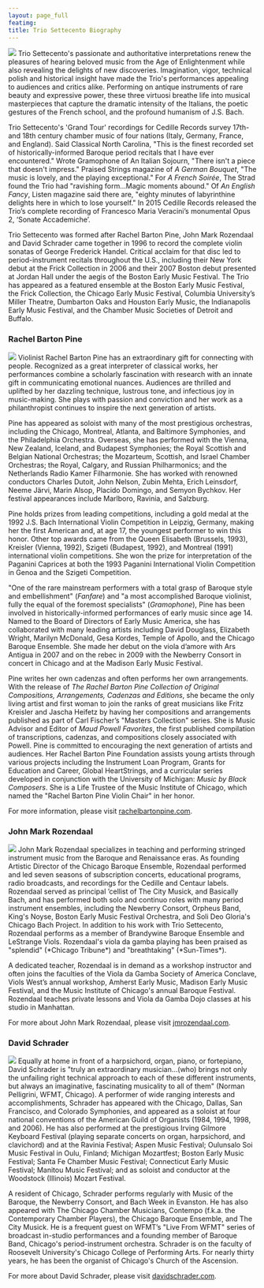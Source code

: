 ```yaml
---
layout: page_full
featimg:
title: Trio Settecento Biography
---
```


<img class="right-img" src="/img/trio-portrait.jpg" />
Trio Settecento's passionate and authoritative interpretations renew the pleasures of hearing beloved music from the Age of Enlightenment while also revealing the delights of new discoveries.  Imagination, vigor, technical polish and historical insight have made the Trio's performances appealing to audiences and critics alike. Performing on antique instruments of rare beauty and expressive power, these three virtuosi breathe life into musical masterpieces that capture the dramatic intensity of the Italians, the poetic gestures of the French school, and the profound humanism of J.S. Bach.

Trio Settecento's 'Grand Tour' recordings for Cedille Records survey 17th- and 18th century chamber music of four nations (Italy, Germany, France, and England). Said Classical North Carolina, "This is the finest recorded set of historically-informed Baroque period recitals that I have ever encountered." Wrote Gramophone of An Italian Sojourn, "There isn't a piece that doesn't impress." Praised Strings magazine of *A German Bouquet*, "The music is lovely, and the playing exceptional." For *A French Soirée*, The Strad found the Trio had "ravishing form&hellip;Magic moments abound." Of *An English Fancy*, Listen magazine said there are, "eighty minutes of labyrinthine delights here in which to lose yourself." In 2015 Cedille Records released the Trio’s complete recording of Francesco Maria Veracini’s monumental Opus 2, ‘Sonate Accademiche’.

Trio Settecento was formed after Rachel Barton Pine, John Mark Rozendaal and David Schrader came together in 1996 to record the complete violin sonatas of George Frederick Handel. Critical acclaim for that disc led to period-instrument recitals throughout the U.S., including their New York debut at the Frick Collection in 2006 and their 2007 Boston debut presented at Jordan Hall under the aegis of the Boston Early Music Festival. The Trio has appeared as a featured ensemble at the Boston Early Music Festival, the Frick Collection, the Chicago Early Music Festival, Columbia University’s Miller Theatre, Dumbarton Oaks and Houston Early Music, the Indianapolis Early Music Festival, and the Chamber Music Societies of Detroit and Buffalo.

### Rachel Barton Pine

<img class="left-img" src="/img/rbp-portrait.jpg" />
Violinist Rachel Barton Pine has an extraordinary gift for connecting with people. Recognized as a great interpreter of classical works, her performances combine a scholarly fascination with research with an innate gift in communicating emotional nuances. Audiences are thrilled and uplifted by her dazzling technique, lustrous tone, and infectious joy in music-making. She plays with passion and conviction and her work as a philanthropist continues to inspire the next generation of artists.

Pine has appeared as soloist with many of the most prestigious orchestras, including the Chicago, Montreal, Atlanta, and Baltimore Symphonies, and the Philadelphia Orchestra. Overseas, she has performed with the Vienna, New Zealand, Iceland, and Budapest Symphonies; the Royal Scottish and Belgian National Orchestras; the Mozarteum, Scottish, and Israel Chamber Orchestras; the Royal, Calgary, and Russian Philharmonics; and the Netherlands Radio Kamer Filharmonie. She has worked with renowned conductors Charles Dutoit, John Nelson, Zubin Mehta, Erich Leinsdorf, Neeme Järvi, Marin Alsop, Placido Domingo, and Semyon Bychkov. Her festival appearances include Marlboro, Ravinia, and Salzburg.

Pine holds prizes from leading competitions, including a gold medal at the 1992 J.S. Bach International Violin Competition in Leipzig, Germany, making her the first American and, at age 17, the youngest performer to win this honor.  Other top awards came from the Queen Elisabeth (Brussels, 1993), Kreisler (Vienna, 1992), Szigeti (Budapest, 1992), and Montreal (1991) international violin competitions. She won the prize for interpretation of the Paganini Caprices at both the 1993 Paganini International Violin Competition in Genoa and the Szigeti Competition.

"One of the rare mainstream performers with a total grasp of Baroque style and embellishment" (*Fanfare*) and "a most accomplished Baroque violinist, fully the equal of the foremost specialists" (*Gramophone*), Pine has been involved in historically-informed performances of early music since age 14. Named to the Board of Directors of Early Music America, she has collaborated with many leading artists including David Douglass, Elizabeth Wright, Marilyn McDonald, Gesa Kordes, Temple of Apollo, and the Chicago Baroque Ensemble.  She made her debut on the viola d’amore with Ars Antigua in 2007 and on the rebec in 2009 with the Newberry Consort in concert in Chicago and at the Madison Early Music Festival.

Pine writes her own cadenzas and often performs her own arrangements. With the release of *The Rachel Barton Pine Collection of Original Compositions, Arrangements, Cadenzas and Editions*, she became the only living artist and first woman to join the ranks of great musicians like Fritz Kreisler and Jascha Heifetz by having her compositions and arrangements published as part of Carl Fischer’s "Masters Collection" series. She is Music Advisor and Editor of *Maud Powell Favorites*, the first published compilation of transcriptions, cadenzas, and compositions closely associated with Powell.  Pine is committed to encouraging the next generation of artists and audiences. Her Rachel Barton Pine Foundation assists young artists through various projects including the Instrument Loan Program, Grants for Education and Career, Global HeartStrings, and a curricular series developed in conjunction with the University of Michigan: *Music by Black Composers*.  She is a Life Trustee of the Music Institute of Chicago, which named the "Rachel Barton Pine Violin Chair" in her honor.

For more information, please visit [rachelbartonpine.com](http://www.rachelbartonpine.com).

### John Mark Rozendaal

<img class="right-img" src="/img/jmr-portrait.jpg" />
John Mark Rozendaal specializes in teaching and performing stringed instrument music from the Baroque and Renaissance eras. As founding Artistic Director of the Chicago Baroque Ensemble, Rozendaal performed and led seven seasons of subscription concerts, educational programs, radio broadcasts, and recordings for the Cedille and Centaur labels.  Rozendaal served as principal ’cellist of The City Musick, and Basically Bach, and has performed both solo and continuo roles with many period instrument ensembles, including the Newberry Consort, Orpheus Band, King's Noyse, Boston Early Music Festival Orchestra, and Soli Deo Gloria's Chicago Bach Project. In addition to his work with Trio Settecento, Rozendaal performs as a member of Brandywine Baroque Ensemble and LeStrange Viols. Rozendaal's viola da gamba playing has been praised as "splendid" (*Chicago Tribune*) and "breathtaking" (*Sun-Times*).

A dedicated teacher, Rozendaal is in demand as a workshop instructor and often joins the faculties of the Viola da Gamba Society of America Conclave, Viols West’s annual workshop, Amherst Early Music, Madison Early Music Festival, and the Music Institute of Chicago's annual Baroque Festival.  Rozendaal teaches private lessons and Viola da Gamba Dojo classes at his studio in Manhattan.

For more about John Mark Rozendaal, please visit [jmrozendaal.com](http://www.jmrozendaal.com).

### David Schrader

<img class="left-img" src="/img/ds-portrait.jpg" />
Equally at home in front of a harpsichord, organ, piano, or fortepiano, David Schrader is "truly an extraordinary musician&hellip;(who) brings not only the unfailing right technical approach to each of these different instruments, but always an imaginative, fascinating musicality to all of them" (Norman Pelligrini, WFMT, Chicago). A performer of wide ranging interests and accomplishments, Schrader has appeared with the Chicago, Dallas, San Francisco, and Colorado Symphonies, and appeared as a soloist at four national conventions of the American Guild of Organists (1984, 1994, 1998, and 2006). He has also performed at the prestigious Irving Gilmore Keyboard Festival (playing separate concerts on organ, harpsichord, and clavichord) and at the Ravinia Festival; Aspen Music Festival; Oulunsalo Soi Music Festival in Oulu, Finland; Michigan Mozartfest; Boston Early Music Festival; Santa Fe Chamber Music Festival; Connecticut Early Music Festival; Manitou Music Festival; and as soloist and conductor at the Woodstock (Illinois) Mozart Festival.

A resident of Chicago, Schrader performs regularly with Music of the Baroque, the Newberry Consort, and Bach Week in Evanston. He has also appeared with The Chicago Chamber Musicians, Contempo (f.k.a. the Contemporary Chamber Players), the Chicago Baroque Ensemble, and The City Musick. He is a frequent guest on WFMT’s "Live From WFMT" series of broadcast in-studio performances and a founding member of Baroque Band, Chicago's period-instrument orchestra.  Schrader is on the faculty of Roosevelt University's Chicago College of Performing Arts. For nearly thirty years, he has been the organist of Chicago's Church of the Ascension.

For more about David Schrader, please visit [davidschrader.com](http://www.davidschrader.com).
